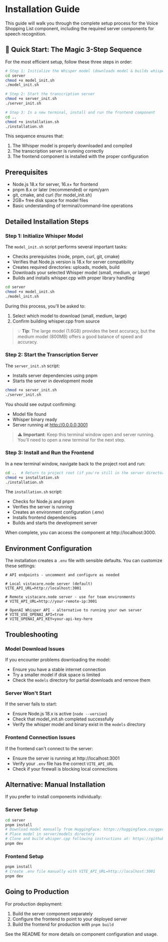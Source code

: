 # Installation Guide

This guide will walk you through the complete setup process for the Voice Shopping List component, including the required server components for speech recognition.

## 🌟 Quick Start: The Magic 3-Step Sequence

For the most efficient setup, follow these three steps in order:

```bash
# Step 1: Initialize the Whisper model (downloads model & builds whisper.cpp)
cd server
chmod +x model_init.sh
./model_init.sh

# Step 2: Start the transcription server
chmod +x server_init.sh
./server_init.sh

# Step 3: In a new terminal, install and run the frontend component
cd ..
chmod +x installation.sh
./installation.sh
```

This sequence ensures that:
1. The Whisper model is properly downloaded and compiled
2. The transcription server is running correctly
3. The frontend component is installed with the proper configuration

## Prerequisites

- Node.js 18.x for server, 16.x+ for frontend
- pnpm 8.x or later (recommended) or npm/yarn
- git, cmake, and curl (for model_init.sh)
- 2GB+ free disk space for model files
- Basic understanding of terminal/command-line operations

## Detailed Installation Steps

### Step 1: Initialize Whisper Model

The `model_init.sh` script performs several important tasks:
- Checks prerequisites (node, pnpm, curl, git, cmake)
- Verifies that Node.js version is 18.x for server compatibility
- Creates required directories: uploads, models, build
- Downloads your selected Whisper model (small, medium, or large)
- Builds and installs whisper.cpp with proper library handling

```bash
cd server
chmod +x model_init.sh
./model_init.sh
```

During this process, you'll be asked to:
1. Select which model to download (small, medium, large)
2. Confirm building whisper.cpp from source

> 💡 **Tip**: The large model (1.6GB) provides the best accuracy, but the medium model (800MB) offers a good balance of speed and accuracy.

### Step 2: Start the Transcription Server

The `server_init.sh` script:
- Installs server dependencies using pnpm
- Starts the server in development mode

```bash
chmod +x server_init.sh
./server_init.sh
```

You should see output confirming:
- Model file found
- Whisper binary ready
- Server running at http://0.0.0.0:3001

> ⚠️ **Important**: Keep this terminal window open and server running. You'll need to open a new terminal for the next step.

### Step 3: Install and Run the Frontend

In a new terminal window, navigate back to the project root and run:

```bash
cd ..  # Return to project root (if you're still in the server directory)
chmod +x installation.sh
./installation.sh
```

The `installation.sh` script:
- Checks for Node.js and pnpm
- Verifies the server is running
- Creates an environment configuration (.env)
- Installs frontend dependencies
- Builds and starts the development server

When complete, you can access the component at http://localhost:3000.

## Environment Configuration

The installation creates a `.env` file with sensible defaults. You can customize these settings:

```
# API endpoints - uncomment and configure as needed

# Local vistacare.node server (default)
VITE_API_URL=http://localhost:3001

# Remote vistacare.node server - use for team environments
# VITE_API_URL=http://your-remote-ip:3001

# OpenAI Whisper API - alternative to running your own server
# VITE_USE_OPENAI_API=true
# VITE_OPENAI_API_KEY=your-api-key-here
```

## Troubleshooting

### Model Download Issues

If you encounter problems downloading the model:
- Ensure you have a stable internet connection
- Try a smaller model if disk space is limited
- Check the `models` directory for partial downloads and remove them

### Server Won't Start

If the server fails to start:
- Ensure Node.js 18.x is active (`node --version`)
- Check that model_init.sh completed successfully
- Verify the whisper model and binary exist in the `models` directory

### Frontend Connection Issues

If the frontend can't connect to the server:
- Ensure the server is running at http://localhost:3001
- Verify your `.env` file has the correct `VITE_API_URL`
- Check if your firewall is blocking local connections

## Alternative: Manual Installation

If you prefer to install components individually:

### Server Setup

```bash
cd server
pnpm install
# Download model manually from HuggingFace: https://huggingface.co/ggerganov/whisper.cpp
# Place model in server/models directory
# Clone and build whisper.cpp following instructions at: https://github.com/ggerganov/whisper.cpp
pnpm dev
```

### Frontend Setup

```bash
pnpm install
# Create .env file manually with VITE_API_URL=http://localhost:3001
pnpm dev
```

## Going to Production

For production deployment:
1. Build the server component separately
2. Configure the frontend to point to your deployed server
3. Build the frontend for production with `pnpm build`

See the README for more details on component configuration and usage.
